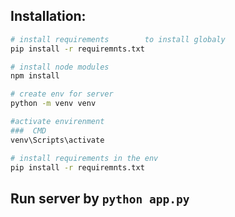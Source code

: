 

## Installation:  

```bash
# install requirements        to install globaly
pip install -r requiremnts.txt

# install node modules 
npm install

# create env for server
python -m venv venv

#activate envirenment
###  CMD
venv\Scripts\activate

# install requirements in the env
pip install -r requiremnts.txt

```
## Run server by `python app.py`


